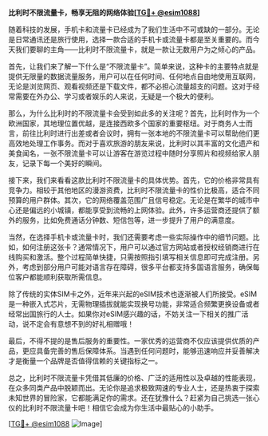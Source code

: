 **比利时不限流量卡，畅享无阻的网络体验[[TG💪+ @esim1088](https://t.me/s/esim1088)]**

随着科技的发展，手机卡和流量卡已经成为了我们生活中不可或缺的一部分。无论是日常通讯还是旅行使用，选择一款合适的手机卡或流量卡都是至关重要的。而今天我们要聊的主角——比利时不限流量卡，就是一款让无数用户为之倾心的产品。

首先，让我们来了解一下什么是“不限流量卡”。简单来说，这种卡的主要特点就是提供无限量的数据流量服务，用户可以在任何时间、任何地点自由地使用互联网，无论是浏览网页、观看视频还是下载文件，都不必担心流量超支的问题。这对于经常需要在外办公、学习或者娱乐的人来说，无疑是一个极大的便利。

那么，为什么比利时的不限流量卡会受到如此多的关注呢？首先，比利时作为一个欧洲国家，其地理位置优越，是连接西欧多个国家的重要枢纽。对于商务人士而言，前往比利时进行出差或者会议时，拥有一张本地的不限流量卡可以帮助他们更高效地处理工作事务。而对于喜欢旅游的朋友来说，比利时以其丰富的文化遗产和美食闻名，一张不限流量卡可以让游客在游览过程中随时分享照片和视频给家人朋友，记录下每一个美好的瞬间。

接下来，我们来看看这款比利时不限流量卡的具体优势。首先，它的价格非常具有竞争力。相较于其他地区的漫游资费，比利时不限流量卡的性价比极高，适合不同预算的用户群体。其次，它的网络覆盖范围广且信号稳定。无论是在繁华的城市中心还是偏远的小城镇，都能享受到流畅的上网体验。此外，许多运营商还提供了额外的服务，比如免费通话分钟数、短信包等，进一步提升了用户的满意度。

当然，在选择手机卡或流量卡时，我们还需要考虑一些实际操作中的细节问题。比如，如何注册这张卡？通常情况下，用户可以通过官方网站或者授权经销商进行在线购买和激活。整个过程简单快捷，只需按照指引填写相关信息即可完成注册。另外，考虑到部分用户可能对语言存在障碍，很多平台都支持多国语言服务，确保每位客户都能顺利获取所需信息。

除了传统的实体SIM卡之外，近年来兴起的eSIM技术也逐渐被人们所接受。eSIM是一种嵌入式芯片，无需物理插拔就能实现换号功能，非常适合频繁更换设备或者经常出国旅行的人士。如果你对eSIM感兴趣的话，不妨关注一下相关的推广活动，说不定会有意想不到的好礼相赠哦！

最后，不得不提的是售后服务的重要性。一家优秀的运营商不仅应该提供优质的产品，更应具备完善的售后保障体系。当遇到任何问题时，能够迅速响应并妥善解决才是衡量一个品牌是否值得信赖的关键指标之一。

总之，比利时不限流量卡凭借其低廉的价格、广泛的适用性以及卓越的性能表现，在众多同类产品中脱颖而出。无论你是追求极致网速的专业人士，还是热衷于探索未知世界的冒险家，它都能满足你的需求。还在犹豫什么？赶紧为自己挑选一张心仪的比利时不限流量卡吧！相信它会成为你生活中最贴心的小助手。

[[TG💪+ @esim1088](https://t.me/s/esim1088) ![Image](https://i.postimg.cc/4NQfJmqS/Snipaste-2025-05-13-00-14-12.png)]